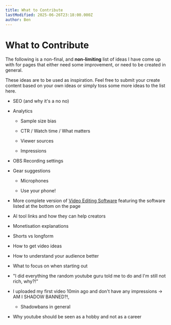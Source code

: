 ```yaml
---
title: What to Contribute
lastModified: 2025-06-26T23:18:00.000Z
author: Ben
---
```

# What to Contribute

The following is a non-final, and **non-limiting** list of ideas I have come up with for pages that either need some improvement, or need to be created in general.

These ideas are to be used as inspiration. Feel free to submit your create content based on your own ideas or simply toss some more ideas to the list here.

*   SEO (and why it's a no no)
    
*   Analytics
    
    *   Sample size bias
        
    *   CTR / Watch time / What matters
        
    *   Viewer sources
        
    *   Impressions
        
*   OBS Recording settings
    
*   Gear suggestions
    
    *   Microphones
        
    *   Use your phone!
        
*   More complete version of [Video Editing Software](/docs/content-creation/tools-resources/video-editing-software) featuring the software listed at the bottom on the page
    
*   AI tool links and how they can help creators
    
*   Monetisation explanations
    
*   Shorts vs longform
    
*   How to get video ideas
    
*   How to understand your audience better
    
*   What to focus on when starting out
    
*   "I did everything the random youtube guru told me to do and I'm still not rich, why?!"
    
*   I uploaded my first video 10min ago and don't have any impressions -> AM I SHADOW BANNED?!,
    
    *   Shadowbans in general
        
*   Why youtube should be seen as a hobby and not as a career